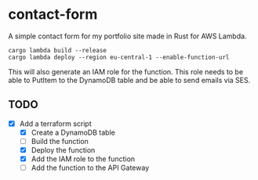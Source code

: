 # contact-form

A simple contact form for my portfolio site made in Rust for AWS Lambda.

```
cargo lambda build --release
cargo lambda deploy --region eu-central-1 --enable-function-url 
```

This will also generate an IAM role for the function. This role needs to be able to PutItem to the DynamoDB table and be able to send emails via SES.

## TODO
- [x] Add a terraform script
  - [x] Create a DynamoDB table
  - [ ] Build the function
  - [x] Deploy the function
  - [x] Add the IAM role to the function
  - [ ] Add the function to the API Gateway